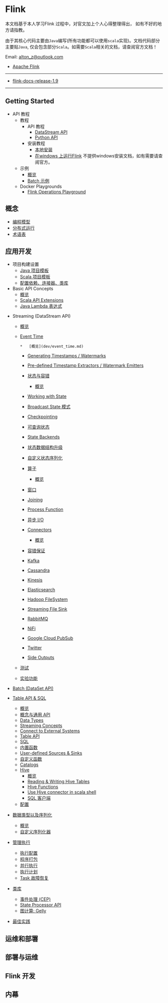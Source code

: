 # Flink

本文档基于本人学习Flink 过程中，对官文加上个人心得整理得出， 如有不好的地方请指教。 

由于其核心代码主要由`Java`编写(所有功能都可以使用`scala`实现)。文档代码部分主要贴`Java`, 仅会包含部分`Scala`。如需要`Scala`相关的文档，请查阅官方文档！  

Email: alton_z@outlook.com

- [Apache Flink](docs/apache-flink.md)
---
- [flink-docs-release-1.9](docs/flink-docs-release-1.9.md)
---

## Getting Started
- API 教程
  - 教程
    - API 教程
      - [DataStream API](getting-started/tutorials/datastream_api.md)
      - [Python API](getting-started/tutorials/python_table_api.md)
    - 安装教程
      - [本地安装](getting-started/tutorials/local_setup.md)
      - [在windows 上运行Flink](getting-started/tutorials/flink_on_windows.md) 不提供windows安装文档，如有需要请查阅官方。
  - 示例
    - [概览](getting-started/example.md#示例)
    - [Batch 示例](getting-started/example.md#Batch示例)
  - Docker Playgrounds
    - [Flink Operations Playground](getting-started/docker-playgrounds/flink-operations-playground.md) 
    
## 概念
- [编程模型](concepts/programming-model.md)
- [分布式运行](concepts/runtime.md)
- [术语表](concepts/glossary.md)

## 应用开发
- 项目构建设置
  *   [Java 项目模板](dev/projectsetup/java_api_quickstart.md) 
  *   [Scala 项目模板](dev/projectsetup/scala_api_quickstart.md)
  *   [配置依赖、连接器、类库](dev/projectsetup/dependencies.md)
- Basic API Concepts
  *   [概览](dev/api_concepts.md)
  *   [Scala API Extensions](dev/scala_api_extensions.md)
  *   [Java Lambda 表达式](dev/java_lambdas.md)

* Streaming (DataStream API)

    *   [概览](dev/datastream_api.md)
    *   [Event Time ](dev/table/sqlClient.md#collapse-36)

            *   [概览](dev/event_time.md)
        *   [Generating Timestamps / Watermarks](dev/event_timestamps_watermarks.md)
        *   [Pre-defined Timestamp Extractors / Watermark Emitters](dev/event_timestamp_extractors.md)

        *   [状态与容错 ](dev/table/sqlClient.md#collapse-40)

            *   [概览](dev/stream/state/)
        *   [Working with State](dev/stream/state/state.md)
        *   [Broadcast State 模式](dev/stream/state/broadcast_state.md)
        *   [Checkpointing](dev/stream/state/checkpointing.md)
        *   [可查询状态](dev/stream/state/queryable_state.md)
        *   [State Backends](dev/stream/state/state_backends.md)
        *   [状态数据结构升级](dev/stream/state/schema_evolution.md)
        *   [自定义状态序列化](dev/stream/state/custom_serialization.md)

        *   [算子 ](dev/table/sqlClient.md#collapse-49)

            *   [概览](dev/stream/operators/)
        *   [窗口](dev/stream/operators/windows.md)
        *   [Joining](dev/stream/operators/joining.md)
        *   [Process Function](dev/stream/operators/process_function.md)
        *   [异步 I/O](dev/stream/operators/asyncio.md)

        *   [Connectors ](dev/table/sqlClient.md#collapse-55)

            *   [概览](dev/connectors/)
        *   [容错保证](dev/connectors/guarantees.md)
        *   [Kafka](dev/connectors/kafka.md)
        *   [Cassandra](dev/connectors/cassandra.md)
        *   [Kinesis](dev/connectors/kinesis.md)
        *   [Elasticsearch](dev/connectors/elasticsearch.md)
        *   [Hadoop FileSystem](dev/connectors/filesystem_sink.md)
        *   [Streaming File Sink](dev/connectors/streamfile_sink.md)
        *   [RabbitMQ](dev/connectors/rabbitmq.md)
        *   [NiFi](dev/connectors/nifi.md)
        *   [Google Cloud PubSub](dev/connectors/pubsub.md)
        *   [Twitter](dev/connectors/twitter.md)

        *   [Side Outputs](dev/stream/side_output.md)
    *   [测试](dev/stream/testing.md)
    *   [实验功能](dev/stream/experimental.md)

*   [Batch (DataSet API) ](dev/table/sqlClient.md#collapse-72)
*   [Table API &amp; SQL](dev/table/sqlClient.md#collapse-82)

    *   [概览](dev/table/)
    *   [概念与通用 API](dev/table/common.md)
    *   [Data Types](dev/table/types.md)
    *   [Streaming Concepts ](dev/table/sqlClient.md#collapse-85)
    *   [Connect to External Systems](dev/table/connect.md)
    *   [Table API](dev/table/tableApi.md)
    *   [SQL](dev/table/sql.md)
    *   [内置函数](dev/table/functions.md)
    *   [User-defined Sources &amp; Sinks](dev/table/sourceSinks.md)
    *   [自定义函数](dev/table/udfs.md)
    *   [Catalogs](dev/table/catalogs.md)
    *   [Hive ](dev/table/sqlClient.md#collapse-100)
        *   [概览](dev/table/hive/)
        *   [Reading &amp; Writing Hive Tables](dev/table/hive/read_write_hive.md)
        *   [Hive Functions](dev/table/hive/hive_functions.md)
        *   [Use Hive connector in scala shell](dev/table/hive/scala_shell_hive.md)
        *   [SQL 客户端](dev/table/sqlClient.md)
    *   [配置](dev/table/config.md)

*   [数据类型以及序列化 ](dev/table/sqlClient.md#collapse-108)

    *   [概览](dev/types_serialization.md)
    *   [自定义序列化器](dev/custom_serializers.md)

*   [管理执行 ](dev/table/sqlClient.md#collapse-111)

    *   [执行配置](dev/execution_configuration.md)
    *   [程序打包](dev/packaging.md)
    *   [并行执行](dev/parallel.md)
    *   [执行计划](dev/execution_plans.md)
    *   [Task 故障恢复](dev/task_failure_recovery.md)

*   [类库 ](dev/table/sqlClient.md#collapse-118)

    *   [事件处理 (CEP)](dev/libs/cep.md)
    *   [State Processor API](dev/libs/state_processor_api.md)
    *   [图计算: Gelly ](dev/table/sqlClient.md#collapse-121)

*   [最佳实践](dev/best_practices.md)

## 运维和部署
## 部署与运维
## Flink 开发
## 内幕